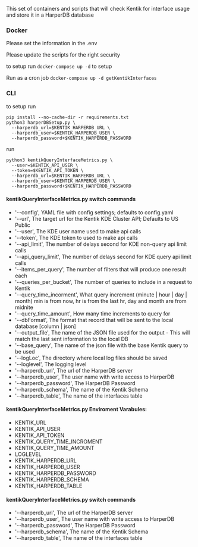 This set of containers and scripts that will check Kentik for interface usage and store it in a HarperDB database

### Docker

Please set the information in the .env

Please update the scripts for the right security

to setup run 
```docker-compose up -d``` to setup

Run as a cron job
```docker-compose up -d getKentikInterfaces```

### CLI 

to setup run 
```
pip install --no-cache-dir -r requirements.txt
python3 harperDBSetup.py \
  --harperdb_url=$KENTIK_HARPERDB_URL \
  --harperdb_user=$KENTIK_HARPERDB_USER \
  --harperdb_password+$KENTIK_HARPERDB_PASSWORD
``` 


run 
```
python3 kentikQueryInterfaceMetrics.py \
  --user=$KENTIK_API_USER \
  --token=$KENTIK_API_TOKEN \
  --harperdb_url=$KENTIK_HARPERDB_URL \
  --harperdb_user=$KENTIK_HARPERDB_USER \
  --harperdb_password+$KENTIK_HARPERDB_PASSWORD
```

#### kentikQueryInterfaceMetrics.py switch commands
  * '--config', YAML file with config settings; defaults to config.yaml
  * '--url', The target url for the Kentik KDE Cluster API; Defaults to US Public
  * '--user', The KDE user name used to make api calls
  * '--token', The KDE token to used to make api calls
  * '--api_limit', The number of delays second for KDE non-query api limit calls
  * '--api_query_limit', The number of delays second for KDE query api limit calls
  * '--items_per_query', The number of filters that will produce one result each
  * '--queries_per_bucket', The number of queries to include in a request to Kentik
  * '--query_time_incorment', What query increment (minute | hour | day | month)  min is from now, hr is from the last hr, day and month are from midnite
  * '--query_time_amount', How many time increments to query for
  * '--dbFormat', The format that record that will be sent to the local database [column | json]
  * '--output_file', The name of the JSON file used for the output - This will match the last sent information to the local DB
  * '--base_query', The name of the json file with the base Kentik query to be used
  * '--logLoc', The directory where local log files should be saved
  * '--loglevel', The logging level
  * '--harperdb_url', The url of the HarperDB server
  * '--harperdb_user', The user name with write access to HarperDB
  * '--harperdb_password', The HarperDB Password
  * '--harperdb_schema', The name of the Kentik Schema
  * '--harperdb_table', The name of the interfaces table

#### kentikQueryInterfaceMetrics.py Enviroment Varabules:
  * KENTIK_URL
  * KENTIK_API_USER
  * KENTIK_API_TOKEN
  * KENTIK_QUERY_TIME_INCROMENT
  * KENTIK_QUERY_TIME_AMOUNT
  * LOGLEVEL
  * KENTIK_HARPERDB_URL
  * KENTIK_HARPERDB_USER
  * KENTIK_HARPERDB_PASSWORD
  * KENTIK_HARPERDB_SCHEMA
  * KENTIK_HARPERDB_TABLE
  
#### kentikQueryInterfaceMetrics.py switch commands
  * '--harperdb_url', The url of the HarperDB server
  * '--harperdb_user', The user name with write access to HarperDB
  * '--harperdb_password', The HarperDB Password
  * '--harperdb_schema', The name of the Kentik Schema
  * '--harperdb_table', The name of the interfaces table